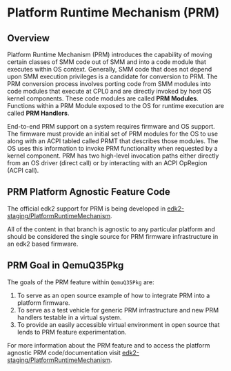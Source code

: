 # Platform Runtime Mechanism (PRM)

## Overview

Platform Runtime Mechanism (PRM) introduces the capability of moving certain classes of SMM code out of SMM and into
a code module that executes within OS context. Generally, SMM code that does not depend upon SMM execution privileges
is a candidate for conversion to PRM. The PRM conversion process involves porting code from SMM modules into code
modules that execute at CPL0 and are directly invoked by host OS kernel components. These code modules are called
**PRM Modules**. Functions within a PRM Module exposed to the OS for runtime execution are called **PRM Handlers**.

End-to-end PRM support on a system requires firmware and OS support. The firmware must provide an initial set of PRM
modules for the OS to use along with an ACPI tabled called PRMT that describes those modules. The OS uses this
information to invoke PRM functionality when requested by a kernel component. PRM has two high-level invocation
paths either directly from an OS driver (direct call) or by interacting with an ACPI OpRegion (ACPI call).

## PRM Platform Agnostic Feature Code

The official edk2 support for PRM is being developed in
[edk2-staging/PlatformRuntimeMechanism](https://github.com/tianocore/edk2-staging/tree/PlatformRuntimeMechanism).

All of the content in that branch is agnostic to any particular platform and should be considered the single source
for PRM firmware infrastructure in an edk2 based firmware.

## PRM Goal in QemuQ35Pkg

The goals of the PRM feature within `QemuQ35Pkg` are:

1. To serve as an open source example of how to integrate PRM into a platform firmware.
2. To serve as a test vehicle for generic PRM infrastructure and new PRM handlers testable in a virtual system.
3. To provide an easily accessible virtual environment in open source that lends to PRM feature experimentation.

For more information about the PRM feature and to access the platform agnostic PRM code/documentation visit
[edk2-staging/PlatformRuntimeMechanism](https://github.com/tianocore/edk2-staging/tree/PlatformRuntimeMechanism).
